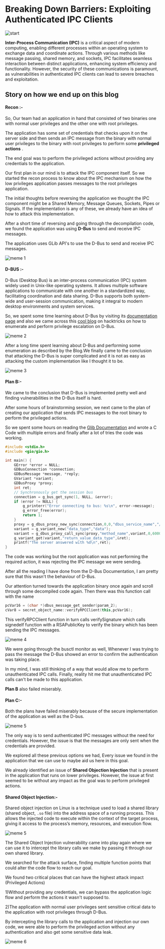 # Breaking Down Barriers: Exploiting Authenticated IPC Clients

![start](https://github.com/vital-information-resource-under-siege/Hidden/blob/main/Images/start.jpg)

**Inter-Process Communication (IPC)** is a critical aspect of modern computing, enabling different processes within an operating system to exchange data and coordinate actions. Through various methods like message passing, shared memory, and sockets, IPC facilitates seamless interaction between distinct applications, enhancing system efficiency and functionality. However, the security of these communications is paramount, as vulnerabilities in authenticated IPC clients can lead to severe breaches and exploitation. 

## Story on how we end up on this blog

#### Recon :-

So, Our team had an application  in hand that consisted of two binaries one with normal user privileges and the other one with root privileges.

The application has some set of credentials that checks upon it on the server side and then sends an IPC message from the binary with normal user privileges to the binary with root privileges to perform some **privileged actions** .

The end goal was to perform the privileged actions without providing any credentials to the application. 

Our first plan in our mind is to attack the IPC component itself. So we started the recon process to know about the IPC mechanism on how the low privileges application passes messages to the root privileges application.

The initial thoughts before reversing the application we thought the IPC component might be a Shared Memory, Message Queues, Sockets, Pipes or Signals. If the implementation is any of these, we already have an idea of how to attack this implementation.

After a short time of reversing and going through the decompilation code, we found the application was using **D-Bus** to send and receive IPC messages.

The application uses GLib API's to use the D-Bus to send and receive IPC messages.

![meme 1](https://github.com/vital-information-resource-under-siege/Hidden/blob/main/Images/dbus_function.png)

#### D-BUS :-

D-Bus (Desktop Bus) is an inter-process communication (IPC) system widely used in Unix-like operating systems. It allows multiple software applications to communicate with one another in a standardized way, facilitating coordination and data sharing. D-Bus supports both system-wide and user-session communication, making it integral to modern desktop environments and system services.

So, we spent some time learning about D-Bus by visiting its [documentation page](https://www.freedesktop.org/wiki/Software/dbus) and also we came across this [cool blog](https://book.hacktricks.xyz/linux-hardening/privilege-escalation/d-bus-enumeration-and-command-injection-privilege-escalation) on hacktricks on how to enumerate and perform privilege escalation on D-Bus.

![meme 2](https://github.com/vital-information-resource-under-siege/Hidden/blob/main/Images/dbus.jpg)

After a long time spent learning about D-Bus and performing some enumeration as described by the Blog.We finally came to the conclusion that attacking the D-Bus is super complicated and it is not as easy as attacking the custom implementation like  I thought it to be.

![meme 3](https://github.com/vital-information-resource-under-siege/Hidden/blob/main/Images/dbus_vs_me.jpg)

#### Plan B:-

We came to the conclusion that D-Bus is implemented pretty well and finding vulnerabilities in the D-Bus itself is hard.

After some hours of brainstorming session, we next came to the plan of creating our application that sends IPC messages to the root binary to perform the privileged actions.

So we spent some hours on reading the [Glib Documentation](https://docs.gtk.org/glib/) and wrote a C Code with multiple errors and finally after a lot of tries the code was working.

```c
#include <stdio.h>
#include <gio/gio.h>

int main() {
    GError *error = NULL;
    GDBusConnection *connection;
    GDBusMessage *message, *reply;
    GVariant *variant;
    GDBusProxy *proxy;
    int ret;
    // Synchronously get the session bus
    connection = g_bus_get_sync(1, NULL, &error);
    if (error != NULL) {
        g_printerr("Error connecting to bus: %s\n", error->message);
        g_error_free(error);
        return 1;
    }
    proxy = g_dbus_proxy_new_sync(connection,0,0,"dbus_service_name","/object_path","interface_name",0,&error);
    variant = g_variant_new("data_type","data");
    variant = g_dbus_proxy_call_sync(proxy,"method_name",variant,0,60000,0,&error);
    g_variant_get(variant,"return_value_data_type",&ret);
    printf("The server answered with %d\n",ret);
}
```

The code was working but the root application was not performing the required action, it was rejecting the IPC message we were sending.

After all the reading I have done from the D-Bus Documentation, I am pretty sure that this wasn't the behaviour of D-Bus.

Our attention turned towards the application binary once again and scroll through some decompiled code again. Then there was this function call with the name 

```c++
pcVar16 = (char *)dbus_message_get_sender(param_2);
cVar8 = secret_object_name::verifyRPCClient(this,pcVar16);
```

This verifyRPCClient function in turn calls verifySignature which calls signedelf function with a RSAPublicKey to verify the binary which has been sending the IPC messages.  

![meme 4](https://github.com/vital-information-resource-under-siege/Hidden/blob/main/Images/plan.jpg)

We were going through the busctl monitor as well, Whenever I was trying to pass the message the D-Bus showed an error to confirm the authentication was taking place.

In my mind, I was still thinking of a way that would allow me to perform unauthenticated IPC calls. Finally, reality hit me that unauthenticated IPC calls can't be made to this application. 

**Plan B** also failed miserably.

#### Plan C:-

Both the plans have failed miserably because of the secure implementation of the application as well as the D-bus.

![meme 5](https://github.com/vital-information-resource-under-siege/Hidden/blob/main/Images/2_vs_1.jpg)

The only way is to send authenticated IPC messages without the need for credentials. However, the issue is that the messages are only sent when the credentials are provided. 

We explored all these previous options we had, Every issue we found in the application that we can use to maybe aid us here in this goal.

We already identified an issue of **Shared Objection Injection** that is present in the application that runs on lower privileges. However, the issue at first seemed to be without any impact as the goal was to perform privileged actions.

#### Shared Object Injection:-

Shared object injection on Linux is a technique used to load a shared library (shared object, `.so` file) into the address space of a running process. This allows the injected code to execute within the context of the target process, giving it access to the process’s memory, resources, and execution flow. 

![meme 5](https://github.com/vital-information-resource-under-siege/Hidden/blob/main/Images/osaka.jpg)

The Shared Object Injection vulnerability came into play again where we can use it to intercept the library calls we make by passing it through our own shared library.

We searched for the attack surface, finding multiple function points that could alter the code flow to reach our goal.

We found two critical places that can have the highest attack impact (Privileged Actions)

1)Without providing any credentials, we can bypass the application logic flow and perform the actions it wasn't supposed to.

2)The application with normal user privileges sent sensitive critical data to the application with root privileges through D-Bus.

By intercepting the library calls to the application and injection our own code, we were able to perform the privileged action without any authentication and also get some sensitive data leak.

![meme 6](https://github.com/vital-information-resource-under-siege/Hidden/blob/main/Images/impact.jpg)





